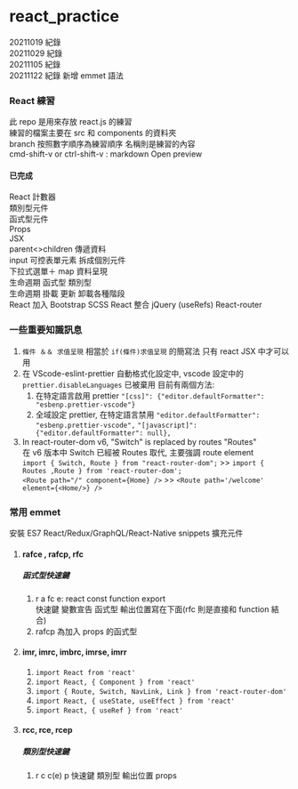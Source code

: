 # react_practice

20211019 紀錄  
20211029 紀錄  
20211105 紀錄  
20211122 紀錄 新增 emmet 語法

### React 練習

此 repo 是用來存放 react.js 的練習  
練習的檔案主要在 src 和 components 的資料夾  
branch 按照數字順序為練習順序 名稱則是練習的內容  
cmd-shift-v or ctrl-shift-v : markdown Open preview

#### 已完成

React 計數器  
類別型元件  
函式型元件  
Props  
JSX  
parent<>children 傳遞資料  
input 可控表單元素 拆成個別元件  
下拉式選單＋ map 資料呈現  
生命週期 函式型 類別型  
生命週期 掛載 更新 卸載各種階段  
React 加入 Bootstrap SCSS
React 整合 jQuery (useRefs)
React-router

### 一些重要知識訊息

1. `條件 ＆＆ 求值呈現` 相當於 `if(條件)求值呈現` 的簡寫法 只有 react JSX 中才可以用
2. 在 VScode-eslint-prettier 自動格式化設定中, vscode 設定中的 `prettier.disableLanguages` 已被棄用 目前有兩個方法:
   1. 在特定語言啟用 prettier `"[css]": {"editor.defaultFormatter": "esbenp.prettier-vscode"}`
   2. 全域設定 prettier, 在特定語言禁用 `"editor.defaultFormatter": "esbenp.prettier-vscode",` `"[javascript]": {"editor.defaultFormatter": null},`
3. In react-router-dom v6, "Switch" is replaced by routes "Routes"  
   在 v6 版本中 Switch 已經被 Routes 取代, 主要強調 route element  
   `import { Switch, Route } from "react-router-dom";` >> `import { Routes ,Route } from 'react-router-dom';`  
   `<Route path="/" component={Home} />` >> `<Route path='/welcome' element={<Home/>} />`

### 常用 emmet

安裝 ES7 React/Redux/GraphQL/React-Native snippets 擴充元件

1. #### rafce , rafcp, rfc

   ##### 函式型快速鍵

   1. r a fc e: react const function export  
      快速鍵 變數宣告 函式型 輸出位置寫在下面(rfc 則是直接和 function 結合)
   2. rafcp 為加入 props 的函式型

2. #### imr, imrc, imbrc, imrse, imrr
   1. `import React from 'react'`
   2. `import React, { Component } from 'react'`
   3. `import { Route, Switch, NavLink, Link } from 'react-router-dom'`
   4. `import React, { useState, useEffect } from 'react'`
   5. `import React, { useRef } from 'react'`
3. #### rcc, rce, rcep
   ##### 類別型快速鍵
   1. r c c(e) p
      快速鍵 類別型 輸出位置 props
